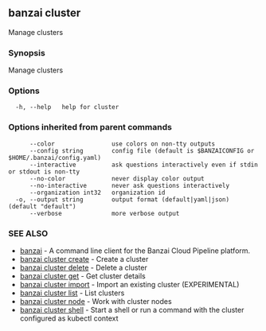 ## banzai cluster

Manage clusters

### Synopsis

Manage clusters

### Options

```
  -h, --help   help for cluster
```

### Options inherited from parent commands

```
      --color                use colors on non-tty outputs
      --config string        config file (default is $BANZAICONFIG or $HOME/.banzai/config.yaml)
      --interactive          ask questions interactively even if stdin or stdout is non-tty
      --no-color             never display color output
      --no-interactive       never ask questions interactively
      --organization int32   organization id
  -o, --output string        output format (default|yaml|json) (default "default")
      --verbose              more verbose output
```

### SEE ALSO

* [banzai](banzai.md)	 - A command line client for the Banzai Cloud Pipeline platform.
* [banzai cluster create](banzai_cluster_create.md)	 - Create a cluster
* [banzai cluster delete](banzai_cluster_delete.md)	 - Delete a cluster
* [banzai cluster get](banzai_cluster_get.md)	 - Get cluster details
* [banzai cluster import](banzai_cluster_import.md)	 - Import an existing cluster (EXPERIMENTAL)
* [banzai cluster list](banzai_cluster_list.md)	 - List clusters
* [banzai cluster node](banzai_cluster_node.md)	 - Work with cluster nodes
* [banzai cluster shell](banzai_cluster_shell.md)	 - Start a shell or run a command with the cluster configured as kubectl context

